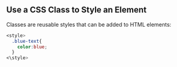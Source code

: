 ## Use a CSS Class to Style an Element

Classes are reusable styles that can be added to HTML elements:

``` CSS class declaration
<style>
  .blue-text{
    color:blue;
  }
<\style>

```
